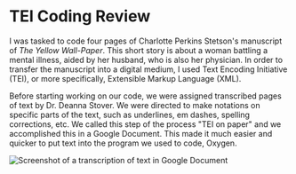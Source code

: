 # TEI Coding Review

I was tasked to code four pages of Charlotte Perkins Stetson's manuscript of _The Yellow Wall-Paper_. This short story is about a woman battling a mental illness, aided by her husband, who is also her physician. In order to transfer the manuscript into a digital medium, I used Text Encoding Initiative (TEI), or more specifically, Extensible Markup Language (XML). 

Before starting working on our code, we were assigned transcribed pages of text by Dr. Deanna Stover. We were directed to make notations on specific parts of the text, such as underlines, em dashes, spelling corrections, etc. We called this step of the process "TEI on paper" and we accomplished this in a Google Document. This made it much easier and quicker to put text into the program we used to code, Oxygen.

![Screenshot of a transcription of text in Google Document](https://zXtrada.github.io/Zachary-Estrada/images/screencapture.png)
